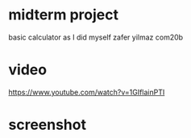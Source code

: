# midterm project 
basic calculator as I did myself
zafer yilmaz
com20b
# video
https://www.youtube.com/watch?v=1GIflainPTI
# screenshot
